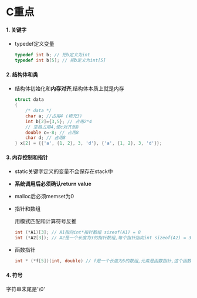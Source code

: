# C重点

#### 1. 关键字

- typedef定义变量

  ```c++
  typedef int b; // 把b定义为int
  typedef int b[5]; // 把b定义为int[5]
  ```

#### 2. 结构体和类

 - 结构体初始化和**内存对齐**,结构体本质上就是内存

   ```c++
   struct data
   {
       /* data */
       char a; //占用4 (填充3)
       int b[2]={3,5}; // 占用2*4
       // 空格占用4,使c对齐到8
       double c=-8; // 占用8
       char d; // 占用8
   } x[2] = {{'a', {1, 2}, 3, 'd'}, {'a', {1, 2}, 3, 'd'}};
   ```

   

#### 3. 内存控制和指针

- static关键字定义的变量不会保存在stack中

- **系统调用后必须确认return value**

- malloc后必须memset为0

- 指针和数组

  用模式匹配和计算符号反推

  ```c++
  int (*A1)[3]; // A1指向int*指针数组 sizeof(A1) = 8
  int (*A2[3]); // A2是一个长度为3的指针数组,每个指针指向int sizeof(A2) = 3 * 8 = 24
  ```

- 函数指针

  ```c++
  int * (*f[5])(int, double) // f是一个长度为5的数组,元素是函数指针,这个函数返回int*
  ```

  

#### 4. 符号

字符串末尾是'\0' 



